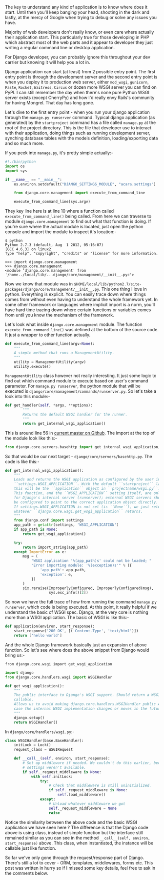 <!-- 
.. title: Django: Where does the application start ?
.. slug: django-where-does-the-application-start
.. date: 2014/11/01 16:00:14
.. tags: django, wsgi, learn
.. link: 
.. description: Walkthrough into the internal parts of Django application, where the code start executing.
.. type: text
-->

The key to understand any kind of application is to know where does it start. Until
then you'll keep banging your head, shooting in the dark and lastly, at the mercy
of Google when trying to debug or solve any issues you have.

Majority of web developers don't really know, or even care where actually their application
start. This particularly true for those developing in PHP which abstract most of the web parts
and it appear to developer they just writing a regular command line or desktop application.

For Django developer, you can probably ignore this throughout your dev carrier but knowing it
will help you a lot in.

Django application can start (at least) from 2 possible entry point. The first entry point is
through the development server and the second entry point is when you deploy it to production
web server, either `mod_wsgi`, `gunicorn`, `Paste`, `Rocket`, `Waitress`, `Circus` or dozen more
WSGI server you can find on PyPI. I can still remember the day when there's none pure Python
WSGI server exists (except CherryPy) and how I'd really envy Rails's community for having Mongrel.
That day has long gone.

<!-- TEASER_END -->

Let's dive to the first entry point - when you run your django application through the
`manage.py runserver` command. Typical django application (as generated) by the `startproject` command
has a file called `manage.py` at the root of the project directory. This is the file that developer use
to interact with their application, doing things such as running development server, synching database
tables with the models definition, loading/exporting data and so much more.

If you peek into `manage.py`, it's pretty simple actually:-

```python
#!./bin/python
import os
import sys

if __name__ == "__main__":
    os.environ.setdefault("DJANGO_SETTINGS_MODULE", "acara.settings")

    from django.core.management import execute_from_command_line

    execute_from_command_line(sys.argv)
```

They key line here is at line 10 where a function called `execute_from_command_line()` being called.
From here we can traverse to module `django.core.management` to find out what that function is doing.
If you're sure where the actual module is located, just open the python console and import the module
to inspect it's location:-


```console
$ python
Python 2.7.3 (default, Aug  1 2012, 05:16:07) 
[GCC 4.6.3] on linux2
Type "help", "copyright", "credits" or "license" for more information.

>>> import django.core.management
>>> django.core.management
<module 'django.core.management' from '/home../local/lib/...django/core/management/__init__.pyc'>
```
Now we know that module was in `$HOME/local/lib/python2.7/site-packages/django/core/management/__init__.py`.
This one thing I love in python. Everything is explicit. You can easily trace down where things comes from
without even having to understand the whole framework yet. In some other framework or languages where
implicit import is a norm, you'll have hard time tracing down where certain functions or variables comes from
until you know the mechanism of the framework.

Let's look what inside `django.core.management` module. The function `execute_from_command_line()` was defined
at the bottom of the source code. It just a wrapper to other function actually.

```python
def execute_from_command_line(argv=None):
    """
    A simple method that runs a ManagementUtility.
    """
    utility = ManagementUtility(argv)
    utility.execute()
```
`ManagementUtility` class however not really interesting. It just some logic to find out which command module to execute
based on user's command parameter. For `manage.py runserver`, the python module that will be executed is `django/core/management/commands/runserver.py`. So let's take a look into this module:-

```python
def get_handler(self, *args, **options):
        """
        Returns the default WSGI handler for the runner.
        """
        return get_internal_wsgi_application()
```
This is around line 56 in [current master on Github][get_handler]. The import at the top of the module look like this:-

```python
from django.core.servers.basehttp import get_internal_wsgi_application, run
```
So that would be our next target - `django/core/servers/basehttp.py`. The code is like this:-

```python
def get_internal_wsgi_application():
    """
    Loads and returns the WSGI application as configured by the user in
    ``settings.WSGI_APPLICATION``. With the default ``startproject`` layout,
    this will be the ``application`` object in ``projectname/wsgi.py``.
    This function, and the ``WSGI_APPLICATION`` setting itself, are only useful
    for Django's internal server (runserver); external WSGI servers should just
    be configured to point to the correct application object directly.
    If settings.WSGI_APPLICATION is not set (is ``None``), we just return
    whatever ``django.core.wsgi.get_wsgi_application`` returns.
    """
    from django.conf import settings
    app_path = getattr(settings, 'WSGI_APPLICATION')
    if app_path is None:
        return get_wsgi_application()

    try:
        return import_string(app_path)
    except ImportError as e:
        msg = (
            "WSGI application '%(app_path)s' could not be loaded; "
            "Error importing module: '%(exception)s'" % ({
                'app_path': app_path,
                'exception': e,
            })
        )
        six.reraise(ImproperlyConfigured, ImproperlyConfigured(msg),
                    sys.exc_info()[2])
```

So now we have the full trace of how from running the command `manage.py runserver`, which code is being executed. At this point,
it really helpful if we understand the basic of WSGI spec. Django, at the very core is nothing more than a WSGI application. The
basic of WSGI is like this:-

```python
def application(environ, start_response):
    start_response('200 OK', [('Content-Type', 'text/html')])
    return ['hello world']
```

And the whole Django framework basically just an expansion of above function. So let's see where does the above snippet from
Django would bring us:-

```
from django.core.wsgi import get_wsgi_application
```

```python
import django
from django.core.handlers.wsgi import WSGIHandler

def get_wsgi_application():
    """
    The public interface to Django's WSGI support. Should return a WSGI
    callable.
    Allows us to avoid making django.core.handlers.WSGIHandler public API, in
    case the internal WSGI implementation changes or moves in the future.
    """
    django.setup()
    return WSGIHandler()
```

In `django/core/handlers/wsgi.py`:-

```python
class WSGIHandler(base.BaseHandler):
    initLock = Lock()
    request_class = WSGIRequest

    def __call__(self, environ, start_response):
        # Set up middleware if needed. We couldn't do this earlier, because
        # settings weren't available.
        if self._request_middleware is None:
            with self.initLock:
                try:
                    # Check that middleware is still uninitialized.
                    if self._request_middleware is None:
                        self.load_middleware()
                except:
                    # Unload whatever middleware we got
                    self._request_middleware = None
                    raise
```
Notice the similarity between the above code and the basic WSGI application we have seen here ? The difference is that the Django
code above is using class, instead of simple function but the interface still remained similar as you can see in the method
`__call__(self, environ, start_response)` above. This class, when instantiated, the instance will be callable just like function.

So far we've only gone through the request/response part of Django. There's still a lot to cover - ORM, templates, middlewares, forms etc. This post was written in hurry so if I missed some key details, feel free to ask in the comments below. 

[get_handler]:https://github.com/django/django/blob/master/django/core/management/commands/runserver.py#L56
